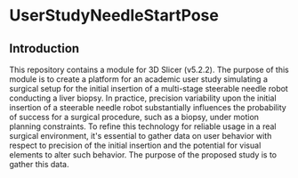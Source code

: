 # UserStudyNeedleStartPose

## Introduction
This repository contains a module for 3D Slicer (v5.2.2).
The purpose of this module is to create a platform for an academic user study 
simulating a surgical setup for the initial insertion of a multi-stage steerable needle robot 
conducting a liver biopsy. In practice, precision variability upon the initial insertion of a steerable needle 
robot substantially influences the probability of success for a surgical procedure, such as a biopsy, under motion 
planning constraints. To refine this technology for reliable usage in a real surgical environment, it's essential 
to gather data on user behavior with respect to precision of the initial insertion and the potential for visual elements 
to alter such behavior. The purpose of the proposed study is to gather this data. 

